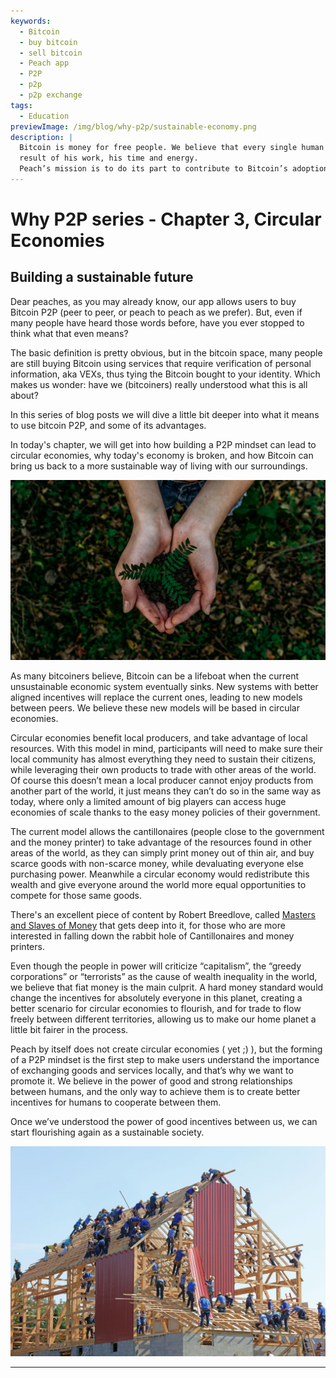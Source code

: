 ```yaml
---
keywords:
  - Bitcoin
  - buy bitcoin
  - sell bitcoin
  - Peach app
  - P2P
  - p2p
  - p2p exchange
tags:
  - Education
previewImage: /img/blog/why-p2p/sustainable-economy.png
description: |
  Bitcoin is money for free people. We believe that every single human being has the right to choose which money he uses to store his wealth, the
  result of his work, his time and energy.
  Peach’s mission is to do its part to contribute to Bitcoin’s adoption in the hands of the people.
---
```


# Why P2P series - Chapter 3, Circular Economies

## Building a sustainable future

Dear peaches, as you may already know, our app allows users to buy Bitcoin P2P (peer to peer, or peach to peach as we prefer). But, even if many people have heard those words before, have you ever stopped to think what that even means?

The basic definition is pretty obvious, but in the bitcoin space, many people are still buying Bitcoin using services that require verification of personal information, aka VEXs, thus tying the Bitcoin bought to your identity. Which makes us wonder: have we (bitcoiners) really understood what this is all about?

In this series of blog posts we will dive a little bit deeper into what it means to use bitcoin P2P, and some of its advantages.

In today's chapter, we will get into how building a P2P mindset can lead to circular economies, why today's economy is broken, and how Bitcoin can bring us back to a more sustainable way of living with our surroundings.

![back to the roots](/img/blog/why-p2p/sustainable.png)

As many bitcoiners believe, Bitcoin can be a lifeboat when the current unsustainable economic system eventually sinks. New systems with better aligned incentives will replace the current ones, leading to new models between peers. We believe these new models will be based in circular economies.

Circular economies benefit local producers, and take advantage of local resources. With this model in mind, participants will need to make sure their local community has almost everything they need to sustain their citizens, while leveraging their own products to trade with other areas of the world. Of course this doesn’t mean a local producer cannot enjoy products from another part of the world, it just means they can’t do so in the same way as today, where only a limited amount of big players can access huge economies of scale thanks to the easy money policies of their government.

The current model allows the cantillonaires (people close to the government and the money printer) to take advantage of the resources found in other areas of the world, as they can simply print money out of thin air, and buy scarce goods with non-scarce money, while devaluating everyone else purchasing power. Meanwhile a circular economy would redistribute this wealth and give everyone around the world more equal opportunities to compete for those same goods.

There's an excellent piece of content by Robert Breedlove, called [Masters and Slaves of Money](https://breedlove22.medium.com/masters-and-slaves-of-money-255ecc93404f) that gets deep into it, for those who are more interested in falling down the rabbit hole of Cantillonaires and money printers.

Even though the people in power will criticize “capitalism”, the “greedy corporations” or “terrorists” as the cause of wealth inequality in the world, we believe that fiat money is the main culprit. A hard money standard would change the incentives for absolutely everyone in this planet, creating a better scenario for circular economies to flourish, and for trade to flow freely between different territories, allowing us to make our home planet a little bit fairer in the process.

Peach by itself does not create circular economies ( yet ;) ), but the forming of a P2P mindset is the first step to make users understand the importance of exchanging goods and services locally, and that’s why we want to promote it. We believe in the power of good and strong relationships between humans, and the only way to achieve them is to create better incentives for humans to cooperate between them.

Once we’ve understood the power of good incentives between us, we can start flourishing again as a sustainable society.

![cooperation](/img/blog/why-p2p/cooperation.jpeg)

---
